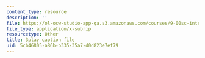 ```yaml
---
content_type: resource
description: ''
file: https://ol-ocw-studio-app-qa.s3.amazonaws.com/courses/9-00sc-introduction-to-psychology-fall-2011/5cb46805a86bb33535a7d0d823e7ef79_76O3rulk844.srt
file_type: application/x-subrip
resourcetype: Other
title: 3play caption file
uid: 5cb46805-a86b-b335-35a7-d0d823e7ef79
---
```

